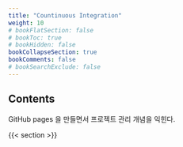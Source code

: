 ```yaml
---
title: "Countinuous Integration"
weight: 10
# bookFlatSection: false
# bookToc: true
# bookHidden: false
bookCollapseSection: true
bookComments: false
# bookSearchExclude: false
---
```


## Contents

GitHub pages 을 만들면서 프로젝트 관리 개념을 익힌다.

{{< section >}}

